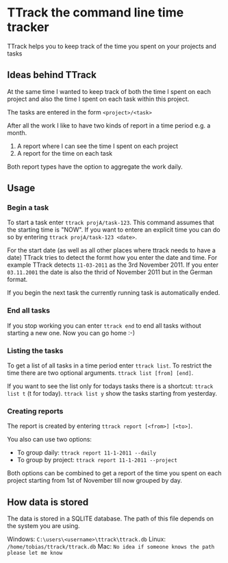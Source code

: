 # TTrack the command line time tracker

TTrack helps you to keep track of the time you spent on your projects and tasks

## Ideas behind TTrack

At the same time I wanted to keep track of both the time I spent on each project and also the
time I spent on each task within this project.

The tasks are entered in the form  ``<project>/<task>``

After all the work I like to have two kinds of report in a time period e.g. a month.

1. A report where I can see the time I spent on each project
2. A report for the time on each task

Both report types have the option to aggregate the work daily.

## Usage

### Begin a task

To start a task enter ``ttrack projA/task-123``. This command assumes that the starting time is "NOW". If you want to entere an explicit time you can do so by entering  ``ttrack projA/task-123 <date>``.

For the start date (as well as all other places where ttrack needs to have a date) TTrack tries to detect the formt how you enter the date and time. For example
TTrack detects ``11-03-2011`` as the 3rd November 2011. If you enter ``03.11.2001`` the date is also the thrid of November 2011 but in the German format.

If you begin the next task the currently running task is automatically ended.

### End all tasks

If you stop working you can enter ``ttrack end`` to end all tasks without starting a new one. Now you can go home :-)

### Listing the tasks

To get a list of all tasks in a time period enter ``ttrack list``. To restrict the time there are two optional arguments. ``ttrack list [from] [end]``.

If you want to see the list only for todays tasks there is a shortcut: ``ttrack list t`` (t for today). ``ttrack list y`` show the tasks starting from yesterday.

### Creating reports

The report is created by entering ``ttrack report [<from>] [<to>]``.

You also can use two options:

- To group daily: ``ttrack report 11-1-2011 --daily``
- To group by project: ``ttrack report 11-1-2011 --project``

Both options can be combined to get a report of the time you spent on each project starting from 1st of November till now grouped by day.

## How data is stored

The data is stored in a SQLITE database. The path of this file depends on the system you are using.

Windows: ``C:\users\<username>\ttrack\ttrack.db``
Linux: ``/home/tobias/ttrack/ttrack.db``
Mac: ``No idea if someone knows the path please let me know``

